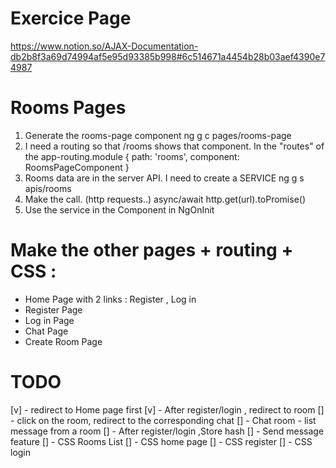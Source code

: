 # Exercice Page

https://www.notion.so/AJAX-Documentation-db2b8f3a69d74994af5e95d93385b998#6c514671a4454b28b03aef4390e74987

# Rooms Pages

1. Generate the rooms-page component
   ng g c pages/rooms-page
2. I need a routing so that /rooms shows that component.
   In the "routes" of the app-routing.module
   { path: 'rooms', component: RoomsPageComponent }
3. Rooms data are in the server API. I need to create a SERVICE
   ng g s apis/rooms
4. Make the call. (http requests..)
   async/await http.get(url).toPromise()
5. Use the service in the Component in NgOnInit

# Make the other pages + routing + CSS :

- Home Page with 2 links : Register , Log in
- Register Page
- Log in Page
- Chat Page
- Create Room Page

# TODO

[v] - redirect to Home page first
[v] - After register/login , redirect to room
[] - click on the room, redirect to the corresponding chat
[] - Chat room - list message from a room
[] - After register/login ,Store hash
[] - Send message feature
[] - CSS Rooms List
[] - CSS home page
[] - CSS register
[] - CSS login
